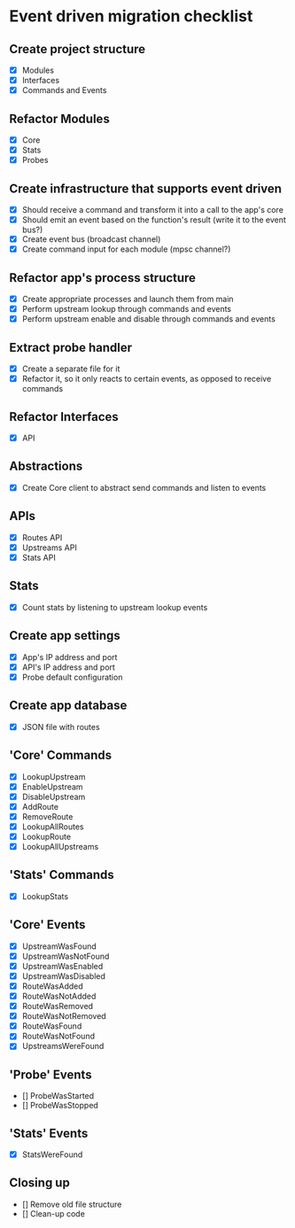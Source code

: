 # Event driven migration checklist

## Create project structure
- [x] Modules
- [x] Interfaces
- [x] Commands and Events

## Refactor Modules
- [x] Core
- [x] Stats
- [x] Probes

## Create infrastructure that supports event driven
- [x] Should receive a command and transform it into a call to the app's core
- [x] Should emit an event based on the function's result (write it to the event bus?)
- [x] Create event bus (broadcast channel)
- [x] Create command input for each module (mpsc channel?)

## Refactor app's process structure
- [x] Create appropriate processes and launch them from main
- [x] Perform upstream lookup through commands and events
- [x] Perform upstream enable and disable through commands and events

## Extract probe handler
- [x] Create a separate file for it
- [x] Refactor it, so it only reacts to certain events, as opposed to receive commands

## Refactor Interfaces
- [x] API

## Abstractions
- [x] Create Core client to abstract send commands and listen to events

## APIs
- [x] Routes API
- [x] Upstreams API
- [x] Stats API

## Stats
- [x] Count stats by listening to upstream lookup events

## Create app settings
- [x] App's IP address and port
- [x] API's IP address and port
- [x] Probe default configuration

## Create app database
- [x] JSON file with routes

## 'Core' Commands
- [x] LookupUpstream
- [x] EnableUpstream
- [x] DisableUpstream
- [x] AddRoute
- [x] RemoveRoute
- [x] LookupAllRoutes
- [x] LookupRoute
- [x] LookupAllUpstreams

## 'Stats' Commands
- [x] LookupStats

## 'Core' Events
- [x] UpstreamWasFound
- [x] UpstreamWasNotFound
- [x] UpstreamWasEnabled
- [x] UpstreamWasDisabled
- [x] RouteWasAdded
- [x] RouteWasNotAdded
- [x] RouteWasRemoved
- [x] RouteWasNotRemoved
- [x] RouteWasFound
- [x] RouteWasNotFound
- [x] UpstreamsWereFound

## 'Probe' Events
- [] ProbeWasStarted
- [] ProbeWasStopped

## 'Stats' Events
- [x] StatsWereFound

## Closing up
- [] Remove old file structure
- [] Clean-up code